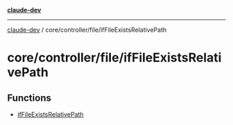 [**claude-dev**](../../../../README.md)

***

[claude-dev](../../../../README.md) / core/controller/file/ifFileExistsRelativePath

# core/controller/file/ifFileExistsRelativePath

## Functions

- [ifFileExistsRelativePath](functions/ifFileExistsRelativePath.md)
